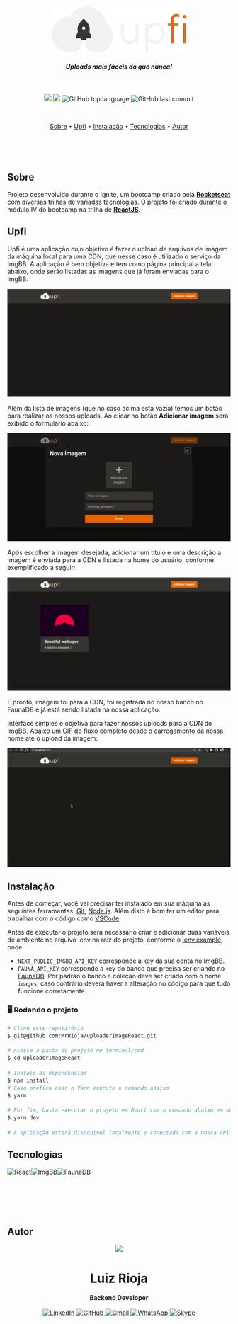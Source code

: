 <div align="center">
  <img src="./public/logo.svg" alt="Logo" />
</div>
<h5 align="center">
  Uploads mais fáceis do que nunca!
</h5>

<br/>

<p align="center">
  <img src="https://img.shields.io/static/v1?label=Ignite&message=upfi&color=blueviolet&style=for-the-badge"/>
  <img src="https://img.shields.io/github/license/MrRioja/uploaderImageReact?color=blueviolet&logo=License&style=for-the-badge"/>
  <img alt="GitHub top language" src="https://img.shields.io/github/languages/top/MrRioja/uploaderImageReact?color=blueviolet&logo=TypeScript&logoColor=white&style=for-the-badge">
  <img alt="GitHub last commit" src="https://img.shields.io/github/last-commit/MrRioja/uploaderImageReact?color=blueviolet&style=for-the-badge">
</p>
<br>

<p align="center">
  <a href="#sobre">Sobre</a> •
  <a href="#upfi">Upfi</a> •
  <a href="#instalação">Instalação</a> •
  <a href="#tecnologias">Tecnologias</a> •
  <a href="#autor">Autor</a>  
</p>

<br><br><br>

## Sobre

<p>
  Projeto desenvolvido durante o Ignite, um bootcamp criado pela <strong><a href="https://rocketseat.com.br/">Rocketseat</a></strong> com diversas trilhas de variadas tecnologias. O projeto foi criado durante o módulo IV do bootcamp na trilha de <strong><a href="https://pt-br.reactjs.org/">ReactJS</a></strong>.
</p>

## Upfi

Upfi é uma aplicação cujo objetivo é fazer o upload de arquivos de imagem da máquina local para uma CDN, que nesse caso é utilizado o serviço da ImgBB. A aplicação é bem objetiva e tem como página principal a tela abaixo, onde serão listadas as imagens que já foram enviadas para o ImgBB:

![Upfi empty home](./readme/empty-home.png)

Além da lista de imagens (que no caso acima está vazia) temos um botão para realizar os nossos uploads.
Ao clicar no botão **Adicionar imagem** será exibido o formulário abaixo:

![Upfi upload form](./readme/upload-form.png)

Após escolher a imagem desejada, adicionar um titulo e uma descrição a imagem é enviada para a CDN e listada na home do usuário, conforme exemplificado a seguir:

![Upfi home](./readme/home.png)

E pronto, imagem foi para a CDN, foi registrada no nosso banco no FaunaDB e já está sendo listada na nossa aplicação.

Interface simples e objetiva para fazer nossos uploads para a CDN do ImgBB. Abaixo um GIF do fluxo completo desde o carregamento da nossa home até o upload da imagem:

![Upfi upload example](./readme/uploaderImage.gif)

## Instalação

Antes de começar, você vai precisar ter instalado em sua máquina as seguintes ferramentas:
[Git](https://git-scm.com), [Node.js](https://nodejs.org/en/).
Além disto é bom ter um editor para trabalhar com o código como [VSCode](https://code.visualstudio.com/).

Antes de executar o projeto será necessário criar e adicionar duas variáveis de ambiente no arquivo .env na raiz do projeto, conforme o [.env.example](./.env.example), onde:

- `NEXT_PUBLIC_IMGBB_API_KEY` corresponde a key da sua conta no [ImgBB](https://imgbb.com/).
- `FAUNA_API_KEY` corresponde a key do banco que precisa ser criando no [FaunaDB](https://fauna.com/). Por padrão o banco e coleção deve ser criado com o nome `images`, caso contrário deverá haver a alteração no código para que tudo funcione corretamente.

### 🖥 Rodando o projeto

```bash
# Clone este repositório
$ git@github.com:MrRioja/uploaderImageReact.git

# Acesse a pasta do projeto no terminal/cmd
$ cd uploaderImageReact

# Instale as dependências
$ npm install
# Caso prefira usar o Yarn execute o comando abaixo
$ yarn

# Por fim, basta executar o projeto em React com o comando abaixo em outro terminal
$ yarn dev

# A aplicação estará disponível localmente e conectada com a nossa API - acesse <http://localhost:3000>
```

## Tecnologias

<img align="left" src="https://profilinator.rishav.dev/skills-assets/react-original-wordmark.svg" alt="React" height="75" />

<img align="left" src="https://pipedream.com/s.v0/app_1M0hkk/logo/orig" alt="ImgBB" height="75" />

<img align="left" src="https://dka575ofm4ao0.cloudfront.net/pages-transactional_logos/retina/140611/Fauna-logo-color-status.png" alt="FaunaDB" height="75" />

<br><br><br><br><br><br>

## Autor

<div align="center">
<img src="https://images.weserv.nl/?url=avatars.githubusercontent.com/u/55336456?v=4&h=100&w=100&fit=cover&mask=circle&maxage=7d" />
<h1>Luiz Rioja</h1>
<strong>Backend Developer</strong>
<br/>
<br/>

<a href="https://linkedin.com/in/luizrioja" target="_blank">
<img alt="LinkedIn" src="https://img.shields.io/badge/linkedin-%230077B5.svg?style=for-the-badge&logo=linkedin&logoColor=white"/>
</a>

<a href="https://github.com/mrrioja" target="_blank">
<img alt="GitHub" src="https://img.shields.io/badge/github-%23121011.svg?style=for-the-badge&logo=github&logoColor=white"/>
</a>

<a href="mailto:lulyrioja@gmail.com?subject=Fala%20Dev" target="_blank">
<img alt="Gmail" src="https://img.shields.io/badge/Gmail-D14836?style=for-the-badge&logo=gmail&logoColor=white" />
</a>

<a href="https://api.whatsapp.com/send?phone=5511933572652" target="_blank">
<img alt="WhatsApp" src="https://img.shields.io/badge/WhatsApp-25D366?style=for-the-badge&logo=whatsapp&logoColor=white"/>
</a>

<a href="https://join.skype.com/invite/tvBbOq03j5Uu" target="_blank">
<img alt="Skype" src="https://img.shields.io/badge/SKYPE-%2300AFF0.svg?style=for-the-badge&logo=Skype&logoColor=white"/>
</a>

<br/>
<br/>
</div>
